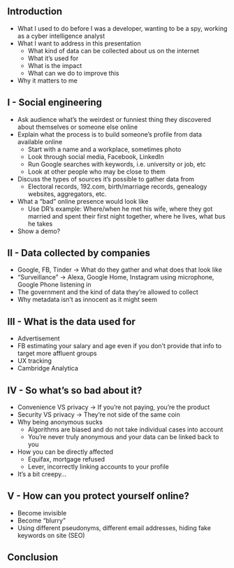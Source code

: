 ## Introduction
- What I used to do before I was a developer, wanting to be a spy, working as a cyber intelligence analyst
- What I want to address in this presentation
  - What kind of data can be collected about us on the internet
  - What it’s used for
  - What is the impact
  - What can we do to improve this
- Why it matters to me

## I - Social engineering
- Ask audience what’s the weirdest or funniest thing they discovered about themselves or someone else online
- Explain what the process is to build someone’s profile from data available online
  - Start with a name and a workplace, sometimes photo
  - Look through social media, Facebook, LinkedIn
  - Run Google searches with keywords, i.e. university or job, etc
  - Look at other people who may be close to them
- Discuss the types of sources it’s possible to gather data from
  - Electoral records, 192.com, birth/marriage records, genealogy websites, aggregators, etc.
- What a “bad” online presence would look like
  - Use DR’s example: Where/when he met his wife, where they got married and spent their first night together, where he lives, what bus he takes
- Show a demo?

## II - Data collected by companies
- Google, FB, Tinder -> What do they gather and what does that look like
- “Surveillance” -> Alexa, Google Home, Instagram using microphone, Google Phone listening in
- The government and the kind of data they’re allowed to collect
- Why metadata isn’t as innocent as it might seem

## III - What is the data used for
- Advertisement
- FB estimating your salary and age even if you don’t provide that info to target more affluent groups
- UX tracking
- Cambridge Analytica

## IV - So what’s so bad about it?
- Convenience VS privacy -> If you’re not paying, you’re the product
- Security VS privacy -> They’re not side of the same coin
- Why being anonymous sucks
  - Algorithms are biased and do not take individual cases into account
  - You’re never truly anonymous and your data can be linked back to you
- How you can be directly affected
  - Equifax, mortgage refused
  - Lever, incorrectly linking accounts to your profile
- It’s a bit creepy…

## V - How can you protect yourself online?
- Become invisible
- Become “blurry”
- Using different pseudonyms, different email addresses, hiding fake keywords on site (SEO)

## Conclusion
